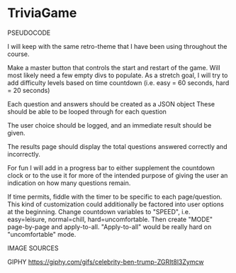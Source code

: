 # TriviaGame

PSEUDOCODE

I will keep with the same retro-theme that I have been using throughout the course.

Make a master button that controls the start and restart of the game.
Will most likely need a few empty divs to populate.
As a stretch goal, I will try to add difficulty levels based on time countdown (i.e. easy = 60 seconds, hard = 20 seconds)

Each question and answers should be created as a JSON object
These should be able to be looped through for each question

The user choice should be logged, and an immediate result should be given.

The results page should display the total questions answered correctly and incorrectly.

For fun I will add in a progress bar to either supplement the countdown clock or to the use it for more of the intended purpose of giving the user an indication on how many questions remain.

If time permits, fiddle with the timer to be specific to each page/question. This kind of customization could additionally be factored into user options at the beginning. Change countdown variables to "SPEED", i.e. easy=leisure, normal=chill, hard=uncomfortable. Then create "MODE" page-by-page and apply-to-all. "Apply-to-all" would be really hard on "uncomfortable" mode.





IMAGE SOURCES

GIPHY
https://giphy.com/gifs/celebrity-ben-trump-ZGRIt8l3Zymcw

